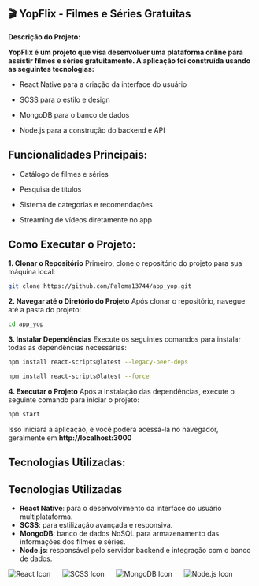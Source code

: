 ## 🎬 YopFlix - Filmes e Séries Gratuitas 
**Descrição do Projeto:**

**YopFlix é um projeto que visa desenvolver uma plataforma online para assistir filmes e séries gratuitamente. 
A aplicação foi construída usando as seguintes tecnologias:**

- React Native para a criação da interface do usuário

- SCSS para o estilo e design

- MongoDB para o banco de dados

- Node.js para a construção do backend e API

## Funcionalidades Principais:
- Catálogo de filmes e séries

- Pesquisa de títulos

- Sistema de categorias e recomendações

- Streaming de vídeos diretamente no app

## Como Executar o Projeto:
**1. Clonar o Repositório**
Primeiro, clone o repositório do projeto para sua máquina local:

```bash
git clone https://github.com/Paloma13744/app_yop.git
```
**2. Navegar até o Diretório do Projeto**
Após clonar o repositório, navegue até a pasta do projeto:

```bash
cd app_yop
```

**3. Instalar Dependências**
Execute os seguintes comandos para instalar todas as dependências necessárias:

```bash
npm install react-scripts@latest --legacy-peer-deps
```

```bash
npm install react-scripts@latest --force
```

**4. Executar o Projeto**
Após a instalação das dependências, execute o seguinte comando para iniciar o projeto:

```bash
npm start
```
Isso iniciará a aplicação, e você poderá acessá-la no navegador, geralmente em **http://localhost:3000**

## Tecnologias Utilizadas:

## Tecnologias Utilizadas

- **React Native**: para o desenvolvimento da interface do usuário multiplataforma.
- **SCSS**: para estilização avançada e responsiva.
- **MongoDB**: banco de dados NoSQL para armazenamento das informações dos filmes e séries.
- **Node.js**: responsável pelo servidor backend e integração com o banco de dados.

<p>
  <img src="https://img.icons8.com/color/48/000000/react-native.png" alt="React Icon" style="margin-right: 20px;"/>
  <img src="https://img.icons8.com/color/48/000000/sass.png" alt="SCSS Icon" style="margin-right: 20px;"/>
  <img src="https://img.icons8.com/color/48/000000/mongodb.png" alt="MongoDB Icon" style="margin-right: 20px;"/>
  <img src="https://img.icons8.com/color/48/000000/nodejs.png" alt="Node.js Icon"/>
</p>
